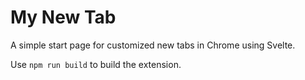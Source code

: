 # My New Tab

A simple start page for customized new tabs in Chrome using Svelte.

Use `npm run build` to build the extension.
